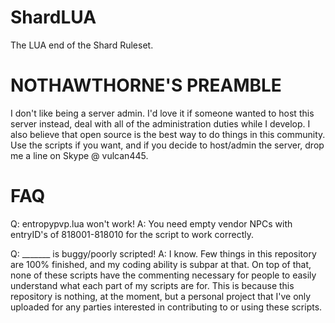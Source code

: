 ShardLUA
========
The LUA end of the Shard Ruleset.

NOTHAWTHORNE'S PREAMBLE
=======================
I don't like being a server admin. I'd love it if someone wanted to host this server instead, deal with all of the administration duties while I develop. I also believe that open source is the best way to do things in this community. Use the scripts if you want, and if you decide to host/admin the server, drop me a line on Skype @ vulcan445.

FAQ
===
Q: entropypvp.lua won't work!
A: You need empty vendor NPCs with entryID's of 818001-818010 for the script to work correctly. 

Q: _______ is buggy/poorly scripted!
A: I know. Few things in this repository are 100% finished, and my coding ability is subpar at that. On top of that, none of these scripts have the commenting necessary for people to easily understand what each part of my scripts are for. This is because this repository is nothing, at the moment, but a personal project that I've only uploaded for any parties interested in contributing to or using these scripts.
